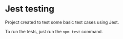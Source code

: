 # Jest testing

Project created to test some basic test cases using Jest.

To run the tests, just run the `npm test` command.

